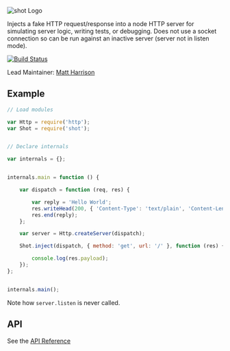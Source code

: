 ![shot Logo](https://raw.github.com/hapijs/shot/master/images/shot.png)

Injects a fake HTTP request/response into a node HTTP server for simulating server logic, writing tests, or debugging. Does not use a socket
connection so can be run against an inactive server (server not in listen mode).

[![Build Status](https://secure.travis-ci.org/hapijs/shot.png)](http://travis-ci.org/hapijs/shot)

Lead Maintainer: [Matt Harrison](https://github.com/mtharrison)

## Example

```javascript
// Load modules

var Http = require('http');
var Shot = require('shot');


// Declare internals

var internals = {};


internals.main = function () {

    var dispatch = function (req, res) {

        var reply = 'Hello World';
        res.writeHead(200, { 'Content-Type': 'text/plain', 'Content-Length': reply.length });
        res.end(reply);
    };

    var server = Http.createServer(dispatch);

    Shot.inject(dispatch, { method: 'get', url: '/' }, function (res) {

        console.log(res.payload);
    });
};


internals.main();
```

Note how `server.listen` is never called.

## API

See the [API Reference](API.md)